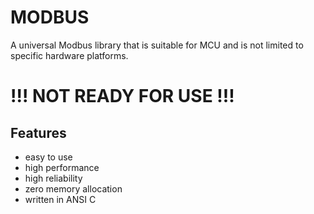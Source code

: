 # MODBUS

A universal Modbus library that is suitable for MCU and is not limited to specific hardware platforms.

# !!! NOT READY FOR USE !!!

## Features

- easy to use
- high performance
- high reliability
- zero memory allocation
- written in ANSI C

